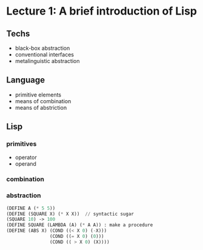 # Lecture 1: A brief introduction of Lisp

## Techs

* black-box abstraction
* conventional interfaces
* metalinguistic abstraction

## Language

* primitive elements
* means of combination
* means of abstriction

## Lisp 

### primitives

* operator
* operand

### combination

### abstraction

```lisp
(DEFINE A (* 5 5))
(DEFINE (SQUARE X) (* X X))  // syntactic sugar
(SQUARE 10) -> 100
(DEFINE SQUARE (LAMBDA (A) (* A A)) : make a procedure
(DEFINE (ABS X) (COND ((< X 0) (-X)))
        	    (COND ((= X 0) (0)))
                (COND (( > X 0) (X))))
```





